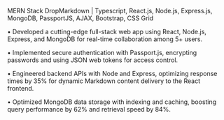 MERN Stack DropMarkdown | Typescript, React.js, Node.js, Express.js, MongoDB, PassportJS, AJAX, Bootstrap, CSS Grid


• Developed a cutting-edge full-stack web app using React, Node.js, Express, and MongoDB for real-time collaboration among 5+ users.

• Implemented secure authentication with Passport.js, encrypting passwords and using JSON web tokens for access control.

• Engineered backend APIs with Node and Express, optimizing response times by 35% for dynamic Markdown content delivery to the React frontend.

• Optimized MongoDB data storage with indexing and caching, boosting query performance by 62% and retrieval speed by 84%.
